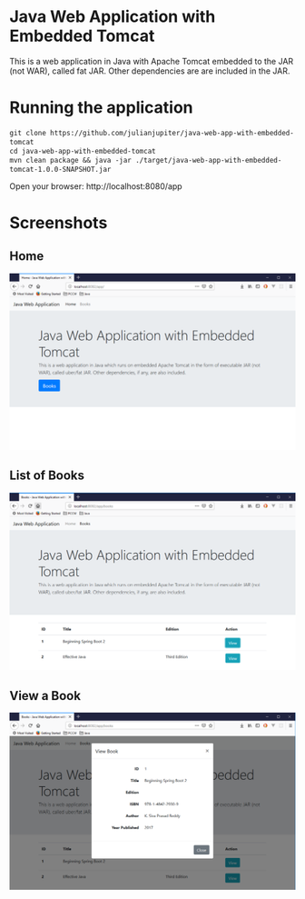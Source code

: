 # Java Web Application with Embedded Tomcat

This is a web application in Java with Apache Tomcat embedded to the JAR (not WAR), called fat JAR. Other dependencies are are included in the JAR.

# Running the application
```
git clone https://github.com/julianjupiter/java-web-app-with-embedded-tomcat
cd java-web-app-with-embedded-tomcat
mvn clean package && java -jar ./target/java-web-app-with-embedded-tomcat-1.0.0-SNAPSHOT.jar
```
Open your browser: http://localhost:8080/app

# Screenshots
## Home
![alt text](java-web-app-with-embedded-tomcat_1.PNG "Home")
## List of Books
![alt text](java-web-app-with-embedded-tomcat_2.PNG "List of Books")
## View a Book
![alt text](java-web-app-with-embedded-tomcat_3.PNG "View a Book")